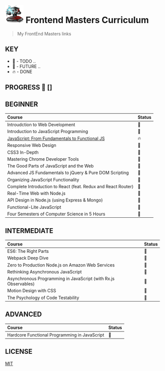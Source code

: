 # ![🐺 FM](./fm-logo.png) Frontend Masters Curriculum

> My FrontEnd Masters links

## KEY
* 🚧 - TODO ..
* 💚 - FUTURE ..
* 🔥 - DONE

## PROGRESS 🚀 []

## BEGINNER

|    Course       |    Status  |
| :-------------  | :------------- |
| Introudction to Web Development | 💚 |
| Introduction to JavaScript Programming | 🚧 |
| [JavaScript: From Fundamentals to Functional JS](./fm-JS101) | 🔥 |
| Responsive Web Design | 🚧 |
| CSS3 In-Depth | 🚧 |
| Mastering Chrome Developer Tools | 💚 |
| The Good Parts of JavaScript and the Web | 💚 |
| Advanced JS Fundamentals to jQuery & Pure DOM Scripting | 💚 |
| Organizing JavaScript Functionality | 💚 |
| Complete Introduction to React (feat. Redux and React Router) | 💚 |
| Real-Time Web with Node.js | 💚 |
| API Design in Node.js (using Express & Mongo) | 💚 |
| Functional-Lite JavaScript | 💚 |
| Four Semesters of Computer Science in 5 Hours | 🚧 |

## INTERMEDIATE
|    Course       |    Status  |
| :-------------  | :------------- |
| ES6: The Right Parts | 💚 |
| Webpack Deep Dive | 💚 |
| Zero to Production Node.js on Amazon Web Services | 💚 |
| Rethinking Asynchronous JavaScript | 💚 |
| Asynchronous Programming in JavaScript (with Rx.js Observables) | 💚 |
| Motion Design with CSS | 💚 |
| The Psychology of Code Testability | 💚 |

## ADVANCED
|    Course       |    Status  |
| :-------------  | :------------- |
| Hardcore Functional Programming in JavaScript | 💚 |



## LICENSE
[MIT](https://github.com/ragmha/fm-curriculum/blob/master/LICENSE)
